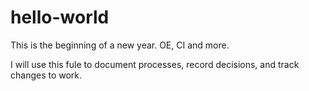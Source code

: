 # hello-world
This is the beginning of a new year. OE, CI and more.


I will use this fule to document processes, record decisions, and track changes to work.

